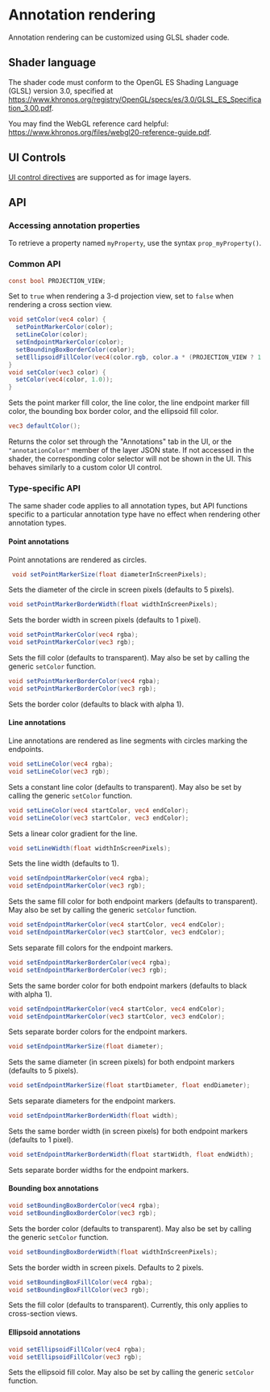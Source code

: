 # Annotation rendering

Annotation rendering can be customized using GLSL shader code.

## Shader language

The shader code must conform to the OpenGL ES Shading Language (GLSL) version 3.0, specified at <https://www.khronos.org/registry/OpenGL/specs/es/3.0/GLSL_ES_Specification_3.00.pdf>.

You may find the WebGL reference card helpful: <https://www.khronos.org/files/webgl20-reference-guide.pdf>.

## UI Controls

[UI control directives](../sliceview/image_layer_rendering.md#ui-controls) are supported as for image layers.

## API

### Accessing annotation properties

To retrieve a property named `myProperty`, use the syntax `prop_myProperty()`.

### Common API

``` glsl
const bool PROJECTION_VIEW;
```
Set to `true` when rendering a 3-d projection view, set to `false` when rendering a cross section view.

```glsl
void setColor(vec4 color) {
  setPointMarkerColor(color);
  setLineColor(color);
  setEndpointMarkerColor(color);
  setBoundingBoxBorderColor(color);
  setEllipsoidFillColor(vec4(color.rgb, color.a * (PROJECTION_VIEW ? 1.0 : 0.5)));
}
void setColor(vec3 color) {
  setColor(vec4(color, 1.0));
}
```
Sets the point marker fill color, the line color, the line endpoint marker fill color, the bounding
box border color, and the ellipsoid fill color.

```glsl
vec3 defaultColor();
```
Returns the color set through the "Annotations" tab in the UI, or the `"annotationColor"` member of the layer JSON state.  If not accessed in the shader, the corresponding color selector will not be shown in the UI.  This behaves similarly to a custom color UI control.

### Type-specific API

The same shader code applies to all annotation types, but API functions specific to a particular
annotation type have no effect when rendering other annotation types.

#### Point annotations

Point annotations are rendered as circles.

```glsl
 void setPointMarkerSize(float diameterInScreenPixels);
```
Sets the diameter of the circle in screen pixels (defaults to 5 pixels).

```glsl
void setPointMarkerBorderWidth(float widthInScreenPixels);
```
Sets the border width in screen pixels (defaults to 1 pixel).

```glsl
void setPointMarkerColor(vec4 rgba);
void setPointMarkerColor(vec3 rgb);
```
Sets the fill color (defaults to transparent).  May also be set by calling the generic `setColor` function.

```glsl
void setPointMarkerBorderColor(vec4 rgba);
void setPointMarkerBorderColor(vec3 rgb);
```
Sets the border color (defaults to black with alpha 1).

#### Line annotations

Line annotations are rendered as line segments with circles marking the endpoints.

```glsl
void setLineColor(vec4 rgba);
void setLineColor(vec3 rgb);
```
Sets a constant line color (defaults to transparent).  May also be set by calling the generic `setColor` function.

```glsl
void setLineColor(vec4 startColor, vec4 endColor);
void setLineColor(vec3 startColor, vec3 endColor);
```
Sets a linear color gradient for the line.

```glsl
void setLineWidth(float widthInScreenPixels);
```
Sets the line width (defaults to 1).

```glsl
void setEndpointMarkerColor(vec4 rgba);
void setEndpointMarkerColor(vec3 rgb);
```
Sets the same fill color for both endpoint markers (defaults to transparent).  May also be set by calling the generic `setColor` function.

```glsl
void setEndpointMarkerColor(vec4 startColor, vec4 endColor);
void setEndpointMarkerColor(vec3 startColor, vec3 endColor);
```
Sets separate fill colors for the endpoint markers.

```glsl
void setEndpointMarkerBorderColor(vec4 rgba);
void setEndpointMarkerBorderColor(vec3 rgb);
```
Sets the same border color for both endpoint markers (defaults to black with alpha 1).

```glsl
void setEndpointMarkerColor(vec4 startColor, vec4 endColor);
void setEndpointMarkerColor(vec3 startColor, vec3 endColor);
```
Sets separate border colors for the endpoint markers.

```glsl
void setEndpointMarkerSize(float diameter);
```
Sets the same diameter (in screen pixels) for both endpoint markers (defaults to 5 pixels).

```glsl
void setEndpointMarkerSize(float startDiameter, float endDiameter);
```
Sets separate diameters for the endpoint markers.

```glsl
void setEndpointMarkerBorderWidth(float width);
```
Sets the same border width (in screen pixels) for both endpoint markers (defaults to 1 pixel).

```glsl
void setEndpointMarkerBorderWidth(float startWidth, float endWidth);
```
Sets separate border widths for the endpoint markers.

#### Bounding box annotations

```glsl
void setBoundingBoxBorderColor(vec4 rgba);
void setBoundingBoxBorderColor(vec3 rgb);
```
Sets the border color (defaults to transparent).  May also be set by calling the generic `setColor` function.

```glsl
void setBoundingBoxBorderWidth(float widthInScreenPixels);
```
Sets the border width in screen pixels.  Defaults to 2 pixels.

```glsl
void setBoundingBoxFillColor(vec4 rgba);
void setBoundingBoxFillColor(vec3 rgb);
```
Sets the fill color (defaults to transparent).  Currently, this only applies to cross-section views.

#### Ellipsoid annotations

```glsl
void setEllipsoidFillColor(vec4 rgba);
void setEllipsoidFillColor(vec3 rgb);
```
Sets the ellipsoid fill color.  May also be set by calling the generic `setColor` function.
